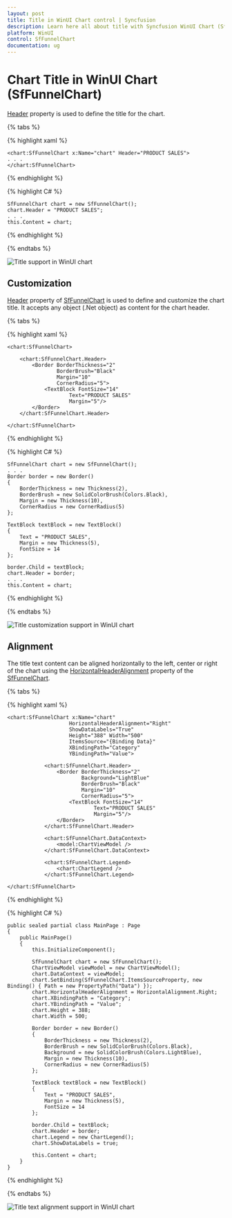 ```yaml
---
layout: post
title: Title in WinUI Chart control | Syncfusion
description: Learn here all about title with Syncfusion WinUI Chart (SfFunnelChart) control and its customization.
platform: WinUI
control: SfFunnelChart
documentation: ug
---
```


# Chart Title in WinUI Chart (SfFunnelChart)

[Header](https://help.syncfusion.com/cr/winui/Syncfusion.UI.Xaml.Charts.ChartBase.html#Syncfusion_UI_Xaml_Charts_ChartBase_Header) property is used to define the title for the chart.

{% tabs %}   

{% highlight xaml %}

    <chart:SfFunnelChart x:Name="chart" Header="PRODUCT SALES">
    . . .           
    </chart:SfFunnelChart>

{% endhighlight %}

{% highlight C# %}

    SfFunnelChart chart = new SfFunnelChart();
    chart.Header = "PRODUCT SALES";
    . . . 
    this.Content = chart;

{% endhighlight %}

{% endtabs %} 

![Title support in WinUI chart](Title_Images/winui-chart_title.png)

## Customization

[Header](https://help.syncfusion.com/cr/winui/Syncfusion.UI.Xaml.Charts.ChartBase.html#Syncfusion_UI_Xaml_Charts_ChartBase_Header) property of [SfFunnelChart](https://help.syncfusion.com/cr/winui/Syncfusion.UI.Xaml.Charts.SfFunnelChart.html) is used to define and customize the chart title. It accepts any object (.Net object) as content for the chart header.

{% tabs %}   

{% highlight xaml %}

    <chart:SfFunnelChart>

        <chart:SfFunnelChart.Header>
            <Border BorderThickness="2"
                    BorderBrush="Black"
                    Margin="10"
                    CornerRadius="5">
                <TextBlock FontSize="14" 
                        Text="PRODUCT SALES"
                        Margin="5"/>
            </Border>
        </chart:SfFunnelChart.Header>
                
    </chart:SfFunnelChart>

{% endhighlight %}

{% highlight C# %}

    SfFunnelChart chart = new SfFunnelChart();
    . . .
    Border border = new Border()
    {
        BorderThickness = new Thickness(2),
        BorderBrush = new SolidColorBrush(Colors.Black),
        Margin = new Thickness(10),
        CornerRadius = new CornerRadius(5)
    };

    TextBlock textBlock = new TextBlock()
    {
        Text = "PRODUCT SALES",
        Margin = new Thickness(5),
        FontSize = 14
    };

    border.Child = textBlock;
    chart.Header = border;
    . . . 
    this.Content = chart;

{% endhighlight %}

{% endtabs %} 

![Title customization support in WinUI chart](Title_Images/winui-chart_title_customization.png)

## Alignment

The title text content can be aligned horizontally to the left, center or right of the chart using the [HorizontalHeaderAlignment](https://help.syncfusion.com/cr/winui/Syncfusion.UI.Xaml.Charts.ChartBase.html#Syncfusion_UI_Xaml_Charts_ChartBase_HorizontalHeaderAlignment) property of the [SfFunnelChart](https://help.syncfusion.com/cr/winui/Syncfusion.UI.Xaml.Charts.SfFunnelChart.html).

{% tabs %}   

{% highlight xaml %}

    <chart:SfFunnelChart x:Name="chart" 
                        HorizontalHeaderAlignment="Right"
                        ShowDataLabels="True"
                        Height="388" Width="500" 
                        ItemsSource="{Binding Data}" 
                        XBindingPath="Category"
                        YBindingPath="Value">
                    
                <chart:SfFunnelChart.Header>
                    <Border BorderThickness="2"
                            Background="LightBlue"
                            BorderBrush="Black"
                            Margin="10" 
                            CornerRadius="5">
                        <TextBlock FontSize="14"
                                Text="PRODUCT SALES" 
                                Margin="5"/>
                    </Border>
                </chart:SfFunnelChart.Header>

                <chart:SfFunnelChart.DataContext>
                    <model:ChartViewModel />
                </chart:SfFunnelChart.DataContext>

                <chart:SfFunnelChart.Legend>
                    <chart:ChartLegend />
                </chart:SfFunnelChart.Legend>
                
    </chart:SfFunnelChart>

{% endhighlight %}

{% highlight C# %}

    public sealed partial class MainPage : Page
    {
        public MainPage()
        {
            this.InitializeComponent();
                
            SfFunnelChart chart = new SfFunnelChart();
            ChartViewModel viewModel = new ChartViewModel();
            chart.DataContext = viewModel;
            chart.SetBinding(SfFunnelChart.ItemsSourceProperty, new Binding() { Path = new PropertyPath("Data") });
            chart.HorizontalHeaderAlignment = HorizontalAlignment.Right;
            chart.XBindingPath = "Category";
            chart.YBindingPath = "Value";
            chart.Height = 388;
            chart.Width = 500;

            Border border = new Border()
            {
                BorderThickness = new Thickness(2),
                BorderBrush = new SolidColorBrush(Colors.Black),
                Background = new SolidColorBrush(Colors.LightBlue),
                Margin = new Thickness(10),
                CornerRadius = new CornerRadius(5)
            };

            TextBlock textBlock = new TextBlock()
            {
                Text = "PRODUCT SALES",
                Margin = new Thickness(5),
                FontSize = 14
            };

            border.Child = textBlock;
            chart.Header = border;
            chart.Legend = new ChartLegend();
            chart.ShowDataLabels = true;

            this.Content = chart;
        }
    }

{% endhighlight %}

{% endtabs %} 

![Title text alignment support in WinUI chart](Title_Images/winui-chart_title_alignment.png)
